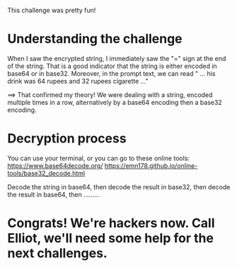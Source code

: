 This challenge was pretty fun!

# Understanding the challenge 

When I saw the encrypted string, I immediately saw the "=" sign at the end of the string. That is a good indicator that the string is either encoded in base64 or in base32. Moreover, in the prompt text, we can read " ... his drink was 64 rupees and 32 rupees cigarette ..." 

==> That confirmed my theory! We were dealing with a string, encoded multiple times in a row, alternatively by a base64 encoding then a base32 encoding.

# Decryption process

You can use your terminal, or you can go to these online tools:
https://www.base64decode.org/
https://emn178.github.io/online-tools/base32_decode.html

Decode the string in base64, then decode the result in base32, then decode the result in base64, then ......... 

 # Congrats! We're hackers now. Call Elliot, we'll need some help for the next challenges.

